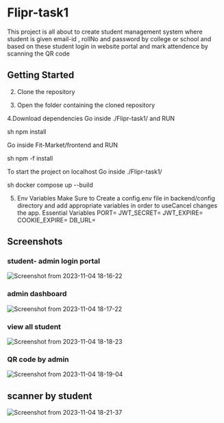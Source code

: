 # Flipr-task1
This project is all about to create student management system where student is given email-id , rollNo and password by college or school and based on these student login in website portal and mark attendence by scanning the QR code

## Getting Started

2. Clone the repository



3. Open the folder containing the cloned repository

4.Download dependencies
Go inside ./Flipr-task1/ and RUN

sh
 npm install 


Go inside Fit-Market/frontend and RUN

sh
npm -f install


To start the project on localhost Go inside ./Flipr-task1/

sh
   docker compose up --build



5. Env Variables
   Make Sure to Create a config.env file in backend/config directory and add appropriate variables in order to useCancel changes the app.
   Essential Variables 
PORT=
JWT_SECRET=
JWT_EXPIRE=
COOKIE_EXPIRE=
DB_URL=




## Screenshots


### student- admin login portal

![Screenshot from 2023-11-04 18-16-22](https://github.com/Rajivkumawat3/Flipr-task1/assets/122862213/32f1f0ae-4f53-4da4-b08b-ff9ba76e830b)

### admin dashboard
![Screenshot from 2023-11-04 18-17-22](https://github.com/Rajivkumawat3/Flipr-task1/assets/122862213/5ebece5b-c621-4e41-8a87-db26dbd762d6)

### view all student
![Screenshot from 2023-11-04 18-18-23](https://github.com/Rajivkumawat3/Flipr-task1/assets/122862213/559f9586-c8cf-4cd7-8b71-c35b602429be)

###   QR code by admin
![Screenshot from 2023-11-04 18-19-04](https://github.com/Rajivkumawat3/Flipr-task1/assets/122862213/397f8ffb-7850-4da6-811f-d948af1d62d5)

## scanner by student
![Screenshot from 2023-11-04 18-21-37](https://github.com/Rajivkumawat3/Flipr-task1/assets/122862213/adfa11ed-5b1f-4c59-af78-a3199be975dc)
